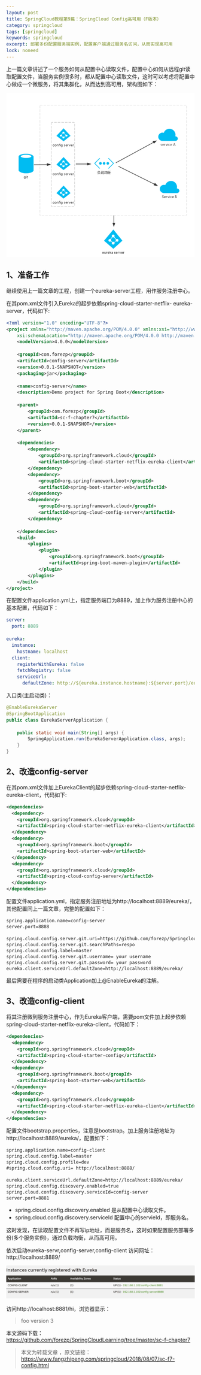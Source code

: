 ```yaml
---
layout: post
title: SpringCloud教程第9篇：SpringCloud Config高可用（F版本）
category: springcloud
tags: [springcloud]
keywords: springcloud
excerpt: 部署多份配置服务端实例，配置客户端通过服务名访问，从而实现高可用
lock: noneed
---
```


上一篇文章讲述了一个服务如何从配置中心读取文件，配置中心如何从远程git读取配置文件，当服务实例很多时，都从配置中心读取文件，这时可以考虑将配置中心做成一个微服务，将其集群化，从而达到高可用，架构图如下：

![Azure (3).png](/assets/images/2019/springcloud/ha-config-1.png)

## 1、准备工作

继续使用上一篇文章的工程，创建一个eureka-server工程，用作服务注册中心。

在其pom.xml文件引入Eureka的起步依赖spring-cloud-starter-netflix- eureka-server，代码如下:

```xml
<?xml version="1.0" encoding="UTF-8"?>
<project xmlns="http://maven.apache.org/POM/4.0.0" xmlns:xsi="http://www.w3.org/2001/XMLSchema-instance"
	xsi:schemaLocation="http://maven.apache.org/POM/4.0.0 http://maven.apache.org/xsd/maven-4.0.0.xsd">
	<modelVersion>4.0.0</modelVersion>

	<groupId>com.forezp</groupId>
	<artifactId>config-server</artifactId>
	<version>0.0.1-SNAPSHOT</version>
	<packaging>jar</packaging>

	<name>config-server</name>
	<description>Demo project for Spring Boot</description>

	<parent>
		<groupId>com.forezp</groupId>
		<artifactId>sc-f-chapter7</artifactId>
		<version>0.0.1-SNAPSHOT</version>
	</parent>

	<dependencies>
		<dependency>
			<groupId>org.springframework.cloud</groupId>
			<artifactId>spring-cloud-starter-netflix-eureka-client</artifactId>
		</dependency>
		<dependency>
			<groupId>org.springframework.boot</groupId>
			<artifactId>spring-boot-starter-web</artifactId>
		</dependency>
		<dependency>
			<groupId>org.springframework.cloud</groupId>
			<artifactId>spring-cloud-config-server</artifactId>
		</dependency>

	</dependencies>
	<build>
		<plugins>
			<plugin>
				<groupId>org.springframework.boot</groupId>
				<artifactId>spring-boot-maven-plugin</artifactId>
			</plugin>
		</plugins>
	</build>
</project>
```

在配置文件application.yml上，指定服务端口为8889，加上作为服务注册中心的基本配置，代码如下：

```yaml
server:
  port: 8889

eureka:
  instance:
    hostname: localhost
  client:
    registerWithEureka: false
    fetchRegistry: false
    serviceUrl:
      defaultZone: http://${eureka.instance.hostname}:${server.port}/eureka/
```

入口类(主启动类)：

```java
@EnableEurekaServer
@SpringBootApplication
public class EurekaServerApplication {

	public static void main(String[] args) {
		SpringApplication.run(EurekaServerApplication.class, args);
	}
}
```

## 2、改造config-server

在其pom.xml文件加上EurekaClient的起步依赖spring-cloud-starter-netflix-eureka-client，代码如下:

```xml
<dependencies>
  <dependency>
    <groupId>org.springframework.cloud</groupId>
    <artifactId>spring-cloud-starter-netflix-eureka-client</artifactId>
  </dependency>
  <dependency>
    <groupId>org.springframework.boot</groupId>
    <artifactId>spring-boot-starter-web</artifactId>
  </dependency>
  <dependency>
    <groupId>org.springframework.cloud</groupId>
    <artifactId>spring-cloud-config-server</artifactId>
  </dependency>
</dependencies>
```

配置文件application.yml，指定服务注册地址为http://localhost:8889/eureka/，其他配置同上一篇文章，完整的配置如下：

```properties
spring.application.name=config-server
server.port=8888

spring.cloud.config.server.git.uri=https://github.com/forezp/SpringcloudConfig/
spring.cloud.config.server.git.searchPaths=respo
spring.cloud.config.label=master
spring.cloud.config.server.git.username= your username
spring.cloud.config.server.git.password= your password
eureka.client.serviceUrl.defaultZone=http://localhost:8889/eureka/
```

最后需要在程序的启动类Application加上@EnableEureka的注解。

## 3、改造config-client

将其注册微到服务注册中心，作为Eureka客户端，需要pom文件加上起步依赖spring-cloud-starter-netflix-eureka-client，代码如下：

```xml
<dependencies>
  <dependency>
    <groupId>org.springframework.cloud</groupId>
    <artifactId>spring-cloud-starter-config</artifactId>
  </dependency>
  <dependency>
    <groupId>org.springframework.boot</groupId>
    <artifactId>spring-boot-starter-web</artifactId>
  </dependency>
  <dependency>
    <groupId>org.springframework.cloud</groupId>
    <artifactId>spring-cloud-starter-netflix-eureka-client</artifactId>
  </dependency>
</dependencies>
```

配置文件bootstrap.properties，注意是bootstrap。加上服务注册地址为http://localhost:8889/eureka/，配置如下：

```properties
spring.application.name=config-client
spring.cloud.config.label=master
spring.cloud.config.profile=dev
#spring.cloud.config.uri= http://localhost:8888/

eureka.client.serviceUrl.defaultZone=http://localhost:8889/eureka/
spring.cloud.config.discovery.enabled=true
spring.cloud.config.discovery.serviceId=config-server
server.port=8881
```

- spring.cloud.config.discovery.enabled 是从配置中心读取文件。
- spring.cloud.config.discovery.serviceId 配置中心的servieId，即服务名。

这时发现，在读取配置文件不再写ip地址，而是服务名，这时如果配置服务部署多份(多个服务实例)，通过负载均衡，从而高可用。

依次启动eureka-servr,config-server,config-client 访问网址：http://localhost:8889/

![](/assets/images/2019/springcloud/ha-config-2.png)

访问http://localhost:8881/hi，浏览器显示：

> foo version 3





本文源码下载： https://github.com/forezp/SpringCloudLearning/tree/master/sc-f-chapter7

> 本文为转载文章 ，原文链接：https://www.fangzhipeng.com/springcloud/2018/08/07/sc-f7-config.html


